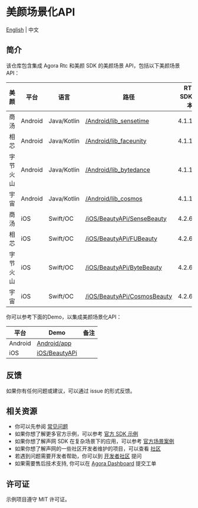 # 美颜场景化API

[English](README.md) | 中文

## 简介

该仓库包含集成 Agora Rtc 和美颜 SDK 的美颜场景 API，包括以下美颜场景API：

| 美颜   | 平台      | 语言          | 路径                                                       | RTC SDK 版本 | Beauty SDK 版本 |
|------|---------|-------------|----------------------------------------------------------|------------|---------------|
| 商汤   | Android | Java/Kotlin | [/Android/lib_sensetime](/Android/lib_sensetime)         | 4.1.1.20   | 9.3.1         |
| 相芯   | Android | Java/Kotlin | [/Android/lib_faceunity](/Android/lib_faceunity)         | 4.1.1.20   | 8.7.0         |
| 字节火山 | Android | Java/Kotlin | [/Android/lib_bytedance](/Android/lib_bytedance)         | 4.1.1.20   | 4.6.0         |
| 宇宙   | Android | Java/Kotlin | [/Android/lib_cosmos](/Android/lib_bytedance)            | 4.1.1.20   | 3.7.1         |
| 商汤   | iOS     | Swift/OC    | [/iOS/BeautyAPi/SenseBeauty](/iOS/BeautyAPi/SenseBeauty) | 4.2.6   | 9.3.1         |
| 相芯   | iOS     | Swift/OC    | [/iOS/BeautyAPi/FUBeauty](/iOS/BeautyAPi/FUBeauty)       | 4.2.6  | 8.7.0         |
| 字节火山 | iOS     | Swift/OC    | [/iOS/BeautyAPi/ByteBeauty](/iOS/BeautyAPi/ByteBeauty)   | 4.2.6   | 4.5.1         |
| 宇宙 | iOS     | Swift/OC    | [/iOS/BeautyAPi/CosmosBeauty](/iOS/BeautyAPi/CosmosBeauty)   | 4.2.6   | 3.7.1         |

你可以参考下面的Demo，以集成美颜场景化API：

| 平台      | Demo                   | 备注 |
|---------|------------------------|-------|
| Android | [Android/app](Android) |       |
| iOS     | [iOS/BeautyAPi](iOS)   |       |

## 反馈

如果你有任何问题或建议，可以通过 issue 的形式反馈。

## 相关资源

- 你可以先参阅 [常见问题](https://docs.agora.io/cn/faq)
- 如果你想了解更多官方示例，可以参考 [官方 SDK 示例](https://github.com/AgoraIO)
- 如果你想了解声网 SDK 在复杂场景下的应用，可以参考 [官方场景案例](https://github.com/AgoraIO-usecase)
- 如果你想了解声网的一些社区开发者维护的项目，可以查看 [社区](https://github.com/AgoraIO-Community)
- 若遇到问题需要开发者帮助，你可以到 [开发者社区](https://rtcdeveloper.com/) 提问
- 如果需要售后技术支持, 你可以在 [Agora Dashboard](https://dashboard.agora.io) 提交工单

## 许可证

示例项目遵守 MIT 许可证。
